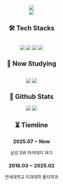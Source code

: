 <div align= "center">
    <img src="https://capsule-render.vercel.app/api?type=waving&color=gradient&height=180&text=RASIT&animation=&fontColor=ffffff&fontSize=60"/>
</div>
<div align="center">
<a href="https://solved.ac/profile/shjh0815"><img src="https://mazassumnida.wtf/api/v2/generate_badge?boj=shjh0815"></a>
</div>
<div align= "center">
    <h2>🛠️ Tech Stacks</h2> <br> 
    <div style="margin: 0 auto; text-align: center;" align= "center"> 
        <img src="https://img.shields.io/badge/Python-3776AB?style=for-the-badge&logo=Python&logoColor=white">
        <img src="https://img.shields.io/badge/HTML5-E34F26?style=for-the-badge&logo=HTML5&logoColor=white">
        <img src="https://img.shields.io/badge/CSS3-1572B6?style=for-the-badge&logo=CSS3&logoColor=white">
        <img src="https://img.shields.io/badge/Notion-000000?style=for-the-badge&logo=Notion&logoColor=white">
        <br/>
    </div>
</div>
<div align= "center">
    <h2>🧾 Now Studying</h2> <br> 
    <div style="margin: 0 auto; text-align: center;" align= "center">
        <img src="https://img.shields.io/badge/Django-092E20?style=for-the-badge&logo=Django&logoColor=white">
        <img src="https://img.shields.io/badge/C-A8B9CC?style=for-the-badge&logo=C&logoColor=white">
    </div>
</div>
<div align= "center"> 
    <h2>🏅 Github Stats</h2>
    <div align= "center">
        <img src="https://github-readme-stats.vercel.app/api?username=Rasit-NP&bg_color=60,8f66ff,ff8a8a&title_color=ffffff&text_color=ffffff"/>
        <img src="https://github-readme-stats.vercel.app/api/top-langs/?username=Rasit-NP&layout=compact&bg_color=60,8f66ff,ff8a8a&title_color=ffffff&text_color=ffffff"/>
    </div> 
</div>
<div align= "center"> 
    <h2>⏳ Tiemline</h2>
    <div align= "center">
        <h3>2025.07 ~ Now</h3>
        <p>삼성 SW 아카데미 14기
        <h3>2016.03 ~ 2025.02</h3>
        <p>연세대학교 이과대학 물리학과</p>
    </div>
</div>